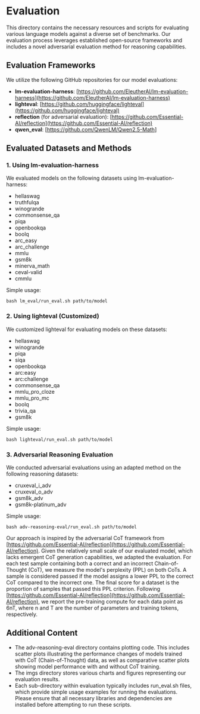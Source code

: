 # **Evaluation**

This directory contains the necessary resources and scripts for evaluating various language models against a diverse set of benchmarks. Our evaluation process leverages established open-source frameworks and includes a novel adversarial evaluation method for reasoning capabilities.

## **Evaluation Frameworks**

We utilize the following GitHub repositories for our model evaluations:

* **lm-evaluation-harness**: [https://github.com/EleutherAI/lm-evaluation-harness](https://github.com/EleutherAI/lm-evaluation-harness)  
* **lighteval**: [https://github.com/huggingface/lighteval](https://github.com/huggingface/lighteval)  
* **reflection** (for adversarial evaluation): [https://github.com/Essential-AI/reflection](https://github.com/Essential-AI/reflection)
* **qwen_eval**: [https://github.com/QwenLM/Qwen2.5-Math]

## **Evaluated Datasets and Methods**

### **1\. Using lm-evaluation-harness**

We evaluated models on the following datasets using lm-evaluation-harness:

* hellaswag  
* truthfulqa  
* winogrande  
* commonsense\_qa  
* piqa  
* openbookqa  
* boolq  
* arc\_easy  
* arc\_challenge  
* mmlu  
* gsm8k  
* minerva\_math  
* ceval-valid  
* cmmlu

Simple usage:

```shell
bash lm_eval/run_eval.sh path/to/model
```

### **2\. Using lighteval (Customized)**

We customized lighteval for evaluating models on these datasets:

* hellaswag  
* winogrande  
* piqa  
* siqa  
* openbookqa  
* arc:easy  
* arc:challenge  
* commonsense\_qa  
* mmlu\_pro\_cloze  
* mmlu\_pro\_mc  
* boolq  
* trivia\_qa  
* gsm8k

Simple usage:

```shell
bash lighteval/run_eval.sh path/to/model
```

### **3\. Adversarial Reasoning Evaluation**

We conducted adversarial evaluations using an adapted method on the following reasoning datasets:

* cruxeval\_i\_adv  
* cruxeval\_o\_adv  
* gsm8k\_adv  
* gsm8k-platinum\_adv

Simple usage:

```shell
bash adv-reasoning-eval/run_eval.sh path/to/model
```

Our approach is inspired by the adversarial CoT framework from [https://github.com/Essential-AI/reflection](https://github.com/Essential-AI/reflection). Given the relatively small scale of our evaluated model, which lacks emergent CoT generation capabilities, we adapted the evaluation. For each test sample containing both a correct and an incorrect Chain-of-Thought (CoT), we measure the model's perplexity (PPL) on both CoTs. A sample is considered passed if the model assigns a lower PPL to the correct CoT compared to the incorrect one. The final score for a dataset is the proportion of samples that passed this PPL criterion. Following [https://github.com/Essential-AI/reflection](https://github.com/Essential-AI/reflection), we report the pre-training compute for each data point as 6nT, where n and T are the number of parameters and training tokens, respectively.

## **Additional Content**

* The adv-reasoning-eval directory contains plotting code. This includes scatter plots illustrating the performance changes of models trained with CoT (Chain-of-Thought) data, as well as comparative scatter plots showing model performance with and without CoT training.  
* The imgs directory stores various charts and figures representing our evaluation results.  
* Each sub-directory within evaluation typically includes run_eval.sh files, which provide simple usage examples for running the evaluations. Please ensure that all necessary libraries and dependencies are installed before attempting to run these scripts.